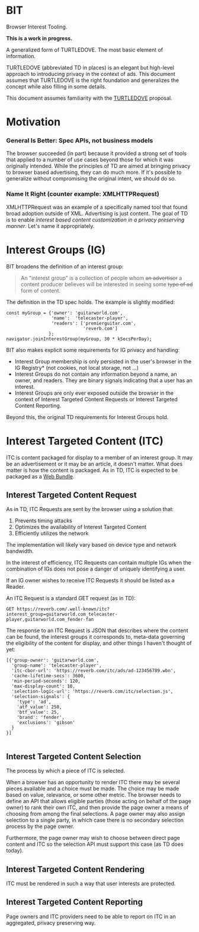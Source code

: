 # BIT
Browser Interest Tooling.

**This is a work in progress.**

A generalized form of TURTLEDOVE. The most basic element of information.

TURTLEDOVE (abbreviated TD in places) is an elegant but high-level approach to introducing privacy in the context of ads. This document assumes that TURTLEDOVE is the right foundation and generalizes the concept while also filling in some details.

This document assumes familiarity with the [TURTLEDOVE](https://github.com/WICG/turtledove/blob/master/README.md) proposal.

# Motivation
### General Is Better: Spec APIs, not business models
The browser succeeded (in part) because it provided a strong set of tools that applied to a number of use cases beyond those for which it was originally intended. While the principles of TD are aimed at bringing privacy to browser based advertising, they can do much more. If it's possible to generalize without compromising the original intent, we should do so.

### Name It Right (counter example: XMLHTTPRequest)
XMLHTTPRequest was an example of a specifically named tool that found broad adoption outside of XML. Advertising is just content. The goal of TD is to enable *interest based content customization in a privacy preserving manner*. Let's name it appropriately.

### 

# Interest Groups (IG)
BIT broadens the definition of an interest group:
> An "interest group" is a collection of people whom ~~an advertiser~~ a content producer believes will be interested in seeing some ~~type of ad~~ form of content.

The definition in the TD spec holds. The example is slightly modified:

```
const myGroup = {'owner': 'guitarworld.com',
                 'name':  'telecaster-player',
                 'readers': ['premierguitar.com',
                             'reverb.com']
                };
navigator.joinInterestGroup(myGroup, 30 * kSecsPerDay);
```

BIT also makes explicit some requirements for IG privacy and handling:
* Interest Group membership is only persisted in the user's browser in the IG Registry* (not cookies, not local storage, not ...)
* Interest Groups do not contain any information beyond a name, an owner, and readers. They are binary signals indicating that a user has an interest.
* Interest Groups are only ever exposed outside the browser in the context of Interest Targeted Content Requests or Interest Targeted Content Reporting.

Beyond this, the original TD requirements for Interest Groups hold.

# Interest Targeted Content (ITC)
ITC is content packaged for display to a member of an interest group. It may be an advertisement or it may be an article, it doesn't matter. What does matter is how the content is packaged. As in TD, ITC is expected to be packaged as a [Web Bundle](https://web.dev/web-bundles/).

## Interest Targeted Content Request
As in TD, ITC Requests are sent by the browser using a solution that:
1) Prevents timing attacks
2) Optimizes the availability of Interest Targeted Content
3) Efficiently utilizes the network

The implementation will likely vary based on device type and network bandwidth.

In the interest of efficiency, ITC Requests can contain multiple IGs when the combination of IGs does not pose a danger of uniquely identifying a user.

If an IG owner wishes to receive ITC Requests it should be listed as a Reader.

An ITC Request is a standard GET request (as in TD):
```
GET https://reverb.com/.well-known/itc?interest_group=guitarworld.com_telecaster-player,guitarworld.com_fender-fan
```

The response to an ITC Request is JSON that describes where the content can be found, the interest groups it corresponds to, meta-data governing the eligibility of the content for display, and other things I haven't thought of yet:

```
[{'group-owner': 'guitarworld.com',
  'group-name': 'telecaster-player',
  'itc-cbor-url': 'https://reverb.com/itc/ads/ad-123456789.wbn',
  'cache-lifetime-secs': 3600,
  'min-period-seconds': 120,
  'max-display-count': 10,
  'selection-logic-url': 'https://reverb.com/itc/selection.js',
  'selection-signals': {
    'type': 'ad',
    'atf_value': 250,
    'btf_value': 25,
    'brand': 'fender',
    'exclusions': 'gibson'
  }
}]
  
```

## Interest Targeted Content Selection
The process by which a piece of ITC is selected.

When a browser has an opportunity to render ITC there may be several pieces available and a choice must be made. The choice may be made based on value, relevance, or some other metric. The browser needs to define an API that allows eligible parties (those acting on behalf of the page owner) to rank their own ITC, and then provide the page owner a means of choosing from among the final selections. A page owner may also assign selection to a single party, in which case there is no secondary selection process by the page owner.

Furthermore, the page owner may wish to choose between direct page content and ITC so the selection API must support this case (as TD does today).

## Interest Targeted Content Rendering
ITC must be rendered in such a way that user interests are protected.

## Interest Targeted Content Reporting
Page owners and ITC providers need to be able to report on ITC in an aggregated, privacy preserving way.